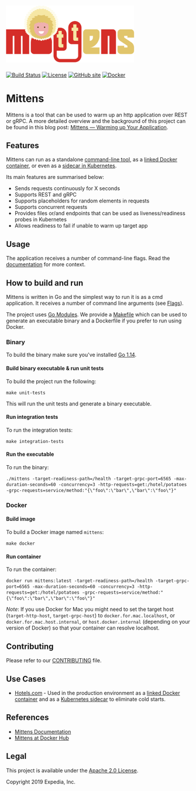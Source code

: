 <h1 align="left">
  <img width="350" alt="Mittens" src="images/mittens_logo.svg">
</h1>

[![Build Status](https://github.com/ExpediaGroup/mittens/workflows/Build/badge.svg)](https://github.com/ExpediaGroup/mittens/actions?query=workflow:"Build")
[![License](https://img.shields.io/badge/License-Apache%202.0-blue.svg)](https://opensource.org/licenses/Apache-2.0)
[![GitHub site](https://img.shields.io/badge/GitHub-site-blue.svg)](https://expediagroup.github.io/mittens/)
[![Docker](https://img.shields.io/badge/docker-mittens-blue.svg)](https://hub.docker.com/r/expediagroup/mittens/)

# Mittens
Mittens is a tool that can be used to warm up an http application over REST or gRPC. A more detailed overview and the background of this project can be found in this blog post: [Mittens — Warming up Your Application](https://medium.com/expedia-group-tech/mittens-warming-up-your-application-f8dd244357b0).

## Features

Mittens can run as a standalone [command-line tool](https://expediagroup.github.io/mittens/docs/installation/running#run-as-a-cmd-application), as a [linked Docker container](https://expediagroup.github.io/mittens/docs/installation/running#run-as-a-linked-docker-container), or even as a [sidecar in Kubernetes](https://expediagroup.github.io/mittens/docs/installation/running#run-as-a-sidecar-on-kubernetes).

Its main features are summarised below:
- Sends requests continuously for X seconds
- Supports REST and gRPC
- Supports placeholders for random elements in requests
- Supports concurrent requests
- Provides files or/and endpoints that can be used as liveness/readiness probes in Kubernetes
- Allows readiness to fail if unable to warm up target app

## Usage
The application receives a number of command-line flags. Read the [documentation](https://expediagroup.github.io/mittens/docs/about/getting-started) for more context.

## How to build and run
Mittens is written in Go and the simplest way to run it is as a cmd application. It receives a number of command line arguments (see [Flags](https://expediagroup.github.io/mittens/docs/about/getting-started#flags)).

The project uses [Go Modules](https://github.com/golang/go/wiki/Modules).
We provide a [Makefile](Makefile) which can be used to generate an executable binary and a Dockerfile if you prefer to run using Docker.

### Binary

To build the binary make sure you've installed [Go 1.14](https://golang.org/dl/).

#### Build binary executable & run unit tests

To build the project run the following:

    make unit-tests

This will run the unit tests and generate a binary executable.

#### Run integration tests

To run the integration tests:

    make integration-tests
   
#### Run the executable

To run the binary:
        
    ./mittens -target-readiness-path=/health -target-grpc-port=6565 -max-duration-seconds=60 -concurrency=3 -http-requests=get:/hotel/potatoes -grpc-requests=service/method:"{\"foo\":\"bar\",\"bar\":\"foo\"}"

### Docker
#### Build image

To build a Docker image named `mittens`:

    make docker

#### Run container

To run the container:

    docker run mittens:latest -target-readiness-path=/health -target-grpc-port=6565 -max-duration-seconds=60 -concurrency=3 -http-requests=get:/hotel/potatoes -grpc-requests=service/method:"{\"foo\":\"bar\",\"bar\":\"foo\"}"

_Note_: If you use Docker for Mac you might need to set the target host (`target-http-host`, `target-grpc-host`) to `docker.for.mac.localhost`, or `docker.for.mac.host.internal`, or `host.docker.internal` (depending on your version of Docker) so that your container can resolve localhost.

## Contributing

Please refer to our [CONTRIBUTING](./CONTRIBUTING.md) file.

## Use Cases

* [Hotels.com](https://www.hotels.com/) - Used in the production environment as a [linked Docker container](https://expediagroup.github.io/mittens/docs/installation/running#run-as-a-linked-docker-container) and as a [Kubernetes sidecar](https://expediagroup.github.io/mittens/docs/installation/running#run-as-a-sidecar-on-kubernetes) to eliminate cold starts. 

## References

* [Mittens Documentation](https://expediagroup.github.io/mittens/docs/about/getting-started)
* [Mittens at Docker Hub](https://hub.docker.com/r/expediagroup/mittens/)

## Legal

This project is available under the [Apache 2.0 License](http://www.apache.org/licenses/LICENSE-2.0.html).

Copyright 2019 Expedia, Inc.
